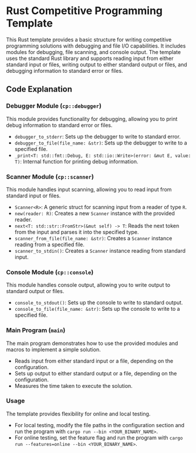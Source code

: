 # Rust Competitive Programming Template

This Rust template provides a basic structure for writing competitive programming solutions with debugging and file I/O capabilities. It includes modules for debugging, file scanning, and console output. The template uses the standard Rust library and supports reading input from either standard input or files, writing output to either standard output or files, and debugging information to standard error or files.

## Code Explanation

### Debugger Module (`cp::debugger`)

This module provides functionality for debugging, allowing you to print debug information to standard error or files.

- `debugger_to_stderr`: Sets up the debugger to write to standard error.
- `debugger_to_file(file_name: &str)`: Sets up the debugger to write to a specified file.
- `_print<T: std::fmt::Debug, E: std::io::Write>(error: &mut E, value: T)`: Internal function for printing debug information.

### Scanner Module (`cp::scanner`)

This module handles input scanning, allowing you to read input from standard input or files.

- `Scanner<R>`: A generic struct for scanning input from a reader of type `R`.
- `new(reader: R)`: Creates a new `Scanner` instance with the provided reader.
- `next<T: std::str::FromStr>(&mut self) -> T`: Reads the next token from the input and parses it into the specified type.
- `scanner_from_file(file_name: &str)`: Creates a `Scanner` instance reading from a specified file.
- `scanner_to_stdin()`: Creates a `Scanner` instance reading from standard input.

### Console Module (`cp::console`)

This module handles console output, allowing you to write output to standard output or files.

- `console_to_stdout()`: Sets up the console to write to standard output.
- `console_to_file(file_name: &str)`: Sets up the console to write to a specified file.

### Main Program (`main`)

The main program demonstrates how to use the provided modules and macros to implement a simple solution.

- Reads input from either standard input or a file, depending on the configuration.
- Sets up output to either standard output or a file, depending on the configuration.
- Measures the time taken to execute the solution.

### Usage

The template provides flexibility for online and local testing.

- For local testing, modify the file paths in the configuration section and run the program with `cargo run --bin <YOUR_BINARY_NAME>`.
- For online testing, set the feature flag and run the program with `cargo run --features=online --bin <YOUR_BINARY_NAME>`.
